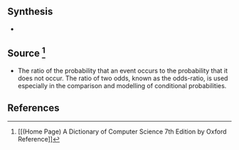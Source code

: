 ## Synthesis
- 
## Source [^1]
- The ratio of the probability that an event occurs to the probability that it does not occur. The ratio of two odds, known as the odds-ratio, is used especially in the comparison and modelling of conditional probabilities.
## References

[^1]: [[(Home Page) A Dictionary of Computer Science 7th Edition by Oxford Reference]]